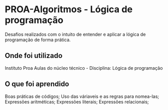 # PROA-Algoritmos - Lógica de programação
Desafios realizados com o intuito de entender e aplicar a lógica de programação de forma prática. 

## Onde foi utilizado
Instituto Proa 
Aulas do núcleo técnico - Disciplina: Lógica de programação

## O que foi aprendido
Boas práticas de códigos;
Uso das váriaveis e as regras para nomea-las;
Expressões aritméticas;
Expressões literais;
Expressões relacionais;
